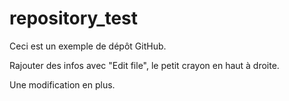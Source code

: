 # repository_test
Ceci est un exemple de dépôt GitHub.

Rajouter des infos avec "Edit file", le petit crayon en haut à droite.

Une modification en plus.